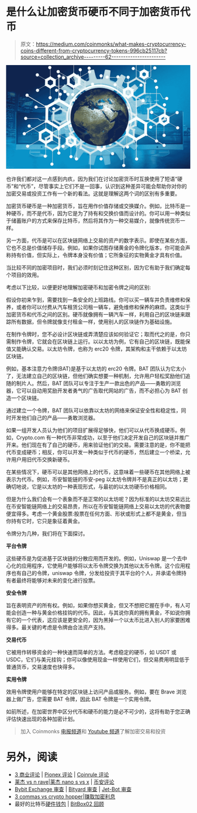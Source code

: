 # 是什么让加密货币硬币不同于加密货币代币

> 原文：<https://medium.com/coinmonks/what-makes-cryptocurrency-coins-different-from-cryptocurrency-tokens-996cb25117cb?source=collection_archive---------62----------------------->

![](img/f07c14d831839d4ba33194c9d402f607.png)

也许我们都对这一点感到内疚，因为我们在讨论加密货币时互换使用了短语“硬币”和“代币”，尽管事实上它们不是一回事，认识到这种差异可能会帮助你对你的加密交易或投资工作有一个新的看法。这就是理解这两个词的区别有多重要。

加密货币硬币是一种加密货币，旨在用作价值存储或交换媒介。例如，比特币是一种硬币，而不是代币，因为它是为了持有和交换价值而设计的。你可以用一种类似于储蓄账户的方式来保存比特币，然后将其作为一种交易媒介，就像传统货币一样。

另一方面，代币是可以在区块链网络上交易的资产的数字表示。即使在某些方面，它也不总是价值储存手段。例如，如果你试图存储黄金的令牌化版本，你可能会声称持有价值，但实际上，令牌本身没有价值；它所象征的实物黄金才具有价值。

当比较不同的加密项目时，我们必须时刻记住这种区别，因为它有助于我们确定每个项目的效用。

考虑以下比较，以便更好地理解加密硬币和加密令牌之间的区别:

假设你初来乍到，需要找到一条安全的上班路线。你可以买一辆车并负责维修和保养，或者你可以付费从汽车租赁公司租一辆车，避免维修和保养的麻烦。这类似于加密货币和代币之间的区别。硬币就像拥有一辆汽车一样，利用自己的区块链来跟踪所有数据，但令牌就像支付租金一样，使用别人的区块链作为基础设施。

在制作令牌时，您不必设计区块链或弄清楚应该如何验证它；取而代之的是，你只需制作令牌，它就会在区块链上运行。以以太坊为例，它有自己的区块链，既能保值又能确认交易。以太坊令牌，也称为 erc20 令牌，其架构和主干依赖于以太坊区块链。

例如，基本注意力令牌(BAT)是基于以太坊的 erc20 令牌。BAT 团队认为它太小了，无法建立自己的区块链，但他们确实想要一种机制，允许用户轻松奖励他们追随的制片人。然后，BAT 团队可以专注于生产一款出色的产品——勇敢的浏览器，它可以自动用奖励开发者勇气的广告取代网站的广告，而不必担心为 BAT 创造一个区块链。

通过建立一个令牌，BAT 团队可以依靠以太坊的网络来保证安全性和稳定性，同时开发他们自己的产品——勇敢浏览器。

如果一组开发人员认为他们的项目扩展得足够快，他们可以从代币换成硬币。例如，Crypto.com 有一种代币非常成功，以至于他们决定开发自己的区块链并推广开来。他们现在有了自己的硬币，用来验证他们的交易。需要注意的是，你不能把代币变成硬币；相反，你可以开发一种类似于代币的硬币，然后建立一个桥梁，允许用户用旧代币交换新硬币。

在某些情况下，硬币可以是其他网络上的代币，这意味着一些硬币在其他网络上被表示为代币。例如，币安智能链的币安-peg 以太坊令牌并不是真正的以太坊；更确切地说，它是以太坊的一种表现形式，与最初的以太坊硬币价格相同。

但是为什么我们会有一个表象而不是正常的以太坊呢？因为标准的以太坊交易远比在币安智能链网络上的交易昂贵，所以在币安智能链网络上交易以太坊的代表物要便宜得多。考虑一个黄金股票:股票在任何方面、形状或形式上都不是黄金，但当你持有它时，它只是象征着黄金。

令牌分为几种，我们将在下面探讨。

**平台令牌**

这些硬币是为促进基于区块链的分散应用而开发的。例如，Uniswap 是一个去中心化的应用程序，它使用户能够将以太币令牌交换为其他以太币令牌。这个应用程序也有自己的令牌，uniswap 令牌，分发给投资于其平台的个人，并承诺令牌持有者最终将能够对未来的变化进行投票。

**安全令牌**

旨在表明资产的所有权。例如，如果你想买黄金，但又不想把它握在手中，有人可能会创造一种与黄金价格挂钩的代币。因此，与其说你真的拥有黄金，不如说你拥有它的一个代表，这应该是更安全的，因为黑掉一个以太币比进入别人的家要困难得多。最关键的考虑是令牌由合法资产支持。

**交易代币**

它被用作转移资金的一种快速而简单的方法。考虑稳定的硬币，如 USDT 或 USDC，它们与美元挂钩；你可以像使用现金一样使用它们，但交易费用明显低于普通货币，交易速度也快得多。

**实用令牌**

效用令牌使用户能够在特定的区块链上访问产品或服务。例如，要在 Brave 浏览器上做广告，您需要 BAT 令牌，因此 BAT 令牌是一个实用令牌。

如前所述，在加密世界中区分代币和硬币的能力是必不可少的，这将有助于您正确评估快速出现的各种加密计划。

> 加入 Coinmonks [电报频道](https://t.me/coincodecap)和 [Youtube 频道](https://www.youtube.com/c/coinmonks/videos)了解加密交易和投资

# 另外，阅读

*   [3 商业评论](/coinmonks/3commas-review-an-excellent-crypto-trading-bot-2020-1313a58bec92) | [Pionex 评论](https://coincodecap.com/pionex-review-exchange-with-crypto-trading-bot) | [Coinrule 评论](/coinmonks/coinrule-review-2021-a-beginner-friendly-crypto-trading-bot-daf0504848ba)
*   [莱杰 vs n rave](/coinmonks/ledger-vs-ngrave-zero-7e40f0c1d694)|[莱杰 nano s vs x](/coinmonks/ledger-nano-s-vs-x-battery-hardware-price-storage-59a6663fe3b0) | [币安评论](/coinmonks/binance-review-ee10d3bf3b6e)
*   [Bybit Exchange 审查](/coinmonks/bybit-exchange-review-dbd570019b71) | [Bityard 审查](https://coincodecap.com/bityard-reivew) | [Jet-Bot 审查](https://coincodecap.com/jet-bot-review)
*   [3 commas vs crypto hopper](/coinmonks/3commas-vs-pionex-vs-cryptohopper-best-crypto-bot-6a98d2baa203)|[赚取加密利息](/coinmonks/earn-crypto-interest-b10b810fdda3)
*   最好的比特币[硬件钱包](/coinmonks/hardware-wallets-dfa1211730c6) | [BitBox02 回顾](/coinmonks/bitbox02-review-your-swiss-bitcoin-hardware-wallet-c36c88fff29)